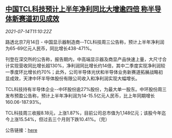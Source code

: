 <!--1626262262000-->
[中国TCL科技预计上半年净利同比大增逾四倍 称半导体新赛道初见成效](https://cn.reuters.com/article/tcl-1h-profit-0714-idCNKBS2EK15D)
------

<div><i>2021-07-14T11:10:22Z</i></div><p>路透北京7月14日 - 中国显示器制造商--TCL科技周三公告称，预计上半年净利润为65-69亿元人民币，同比增长438-471%。</p><p>刊登在深交所的公告称，报告期内，中高端显示器及商显产品快速上量，大尺寸合计实现营收同比增长超130%，净利润同比增长约14倍，其中二季度实现净利润较一季度环比增长约70%；此外，公司半导体光伏和半导体业务新赛道拓展战略初显成效，天津中环半导体股份有限公司收入和净利润实现大幅增长。</p><p>TCL科技持有半导体企业--中环股份逾27%股份，为最大单一股东。中环股份周三发布预盈公告称，预计上半年净利润为14-15.5亿元人民币，比上年同期增长160.06-187.93%。</p><p>TCL科技周三收报8.18元，上涨1.87%，目前公司总市值为1,148亿元；该股今年迄今上涨15.54%，但过去三个月则下跌10.41%。（完）</p><p>公告链接：<a href="http://www.szse.cn/disclosure/listed/bulletinDetail/index.html?617f4f0e-9ee8-43fc-bfa1-a0a21ea048e1">here</a></p>

